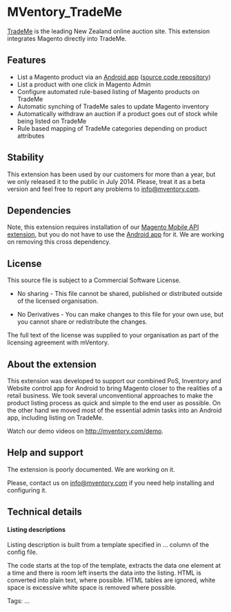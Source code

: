 # MVentory_TradeMe

[TradeMe](http://trademe.co.nz) is the leading New Zealand online auction site. This extension integrates Magento directly into TradeMe.

## Features

* List a Magento product via an [Android app](https://play.google.com/store/apps/details?id=com.mageventory) ([source code repository](https://github.com/mVentory/app))
* List a product with one click in Magento Admin
* Configure automated rule-based listing of Magento products on TradeMe
* Automatic synching of TradeMe sales to update Magento inventory
* Automatically withdraw an auction if a product goes out of stock while being listed on TradeMe
* Rule based mapping of TradeMe categories depending on product attributes

## Stability

This extension has been used by our customers for more than a year, but we only released it to the public in July 2014. Please, treat it as a beta version and feel free to report any problems to info@mventory.com.

## Dependencies

Note, this extension requires installation of our [Magento Mobile API extension](https://github.com/mVentory/MVentory_API), but you do not have to use the [Android app](https://play.google.com/store/apps/details?id=com.mageventory) for it. We are working on removing this cross dependency.

## License

This source file is subject to a Commercial Software License.

* No sharing - This file cannot be shared, published or distributed outside of the licensed organisation.

* No Derivatives - You can make changes to this file for your own use, but you cannot share or redistribute the changes.

The full text of the license was supplied to your organisation as part of the licensing agreement with mVentory.


## About the extension

This extension was developed to support our combined PoS, Inventory and Website control app for Android to bring Magento closer to the realities of a retail business. We took several unconventional approaches to make the product listing process as quick and simple to the end user as possible. On the other hand we moved most of the essential admin tasks into an Android app, including listing on TradeMe.

Watch our demo videos on http://mventory.com/demo.

## Help and support

The extension is poorly documented. We are working on it.

Please, contact us on info@mventory.com if you need help installing and configuring it.

## Technical details

#### Listing descriptions

Listing description is built from a template specified in ... column of the config file.

The code starts at the top of the template, extracts the data one element at a time and there is room left inserts the data into the listing. HTML is converted into plain text, where possible. HTML tables are ignored, white space is excessive white space is removed where possible.

Tags: ...
